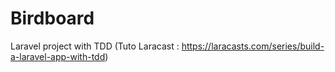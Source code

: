 # Birdboard
Laravel project with TDD (Tuto Laracast : https://laracasts.com/series/build-a-laravel-app-with-tdd)
